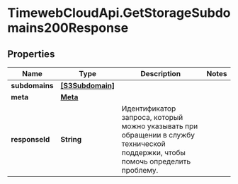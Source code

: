 # TimewebCloudApi.GetStorageSubdomains200Response

## Properties

Name | Type | Description | Notes
------------ | ------------- | ------------- | -------------
**subdomains** | [**[S3Subdomain]**](S3Subdomain.md) |  | 
**meta** | [**Meta**](Meta.md) |  | 
**responseId** | **String** | Идентификатор запроса, который можно указывать при обращении в службу технической поддержки, чтобы помочь определить проблему. | 


